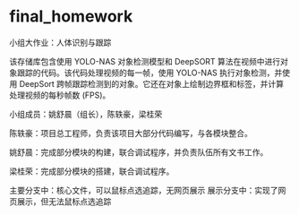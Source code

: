 # final_homework
小组大作业：人体识别与跟踪

该存储库包含使用 YOLO-NAS 对象检测模型和 DeepSORT 算法在视频中进行对象跟踪的代码。该代码处理视频的每一帧，使用 YOLO-NAS 执行对象检测，并使用 DeepSort 跨帧跟踪检测到的对象。它还在对象上绘制边界框和标签，并计算处理视频的每秒帧数 (FPS)。

小组成员：姚舒晨（组长），陈轶豪，梁桂荣

陈轶豪：项目总工程师，负责该项目大部分代码编写，与各模块整合。

姚舒晨：完成部分模块的构建，联合调试程序，并负责队伍所有文书工作。

梁桂荣：完成部分模块的搭建，联合调试程序。

主要分支中：核心文件，可以鼠标点选追踪，无网页展示
展示分支中：实现了网页展示，但无法鼠标点选追踪

